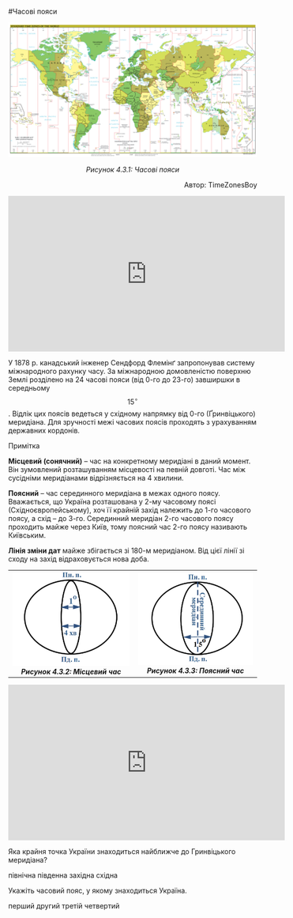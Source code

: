 #Часові пояси

<img class="center" src="3.png">
<p align="center"><i>Рисунок 4.3.1: Часовi пояси</i></p>
<p align="right">Автор: <span class="p1">TimeZonesBoy</span></p>

<div class="fluidMedia">
<iframe align="center" width="560" height="315" src="https://www.youtube.com/embed/-m13u0ftU_0" frameborder="0" allowfullscreen></iframe>
</div>
<div class="popup">
</div>

У 1878 р. канадський інженер Сендфорд Флемінґ запропонував систему міжнародного рахунку часу. За міжнародною домовленістю поверхню Землі розділено на 24 часові пояси (від 0-го до 23-го) завширшки в середньому $$15^{\circ}$$. Відлік цих поясів ведеться у східному напрямку від 0-го (Ґринвіцького) меридіана. Для зручності межі часових поясів проходять з урахуванням державних кордонів.

<div class="ebio-wrap">
<span class="ebio">Примітка</span>
<div class="ebio-text">
<p><b>Місцевий (сонячний)</b> – час на конкретному меридіані в даний момент.
Він зумовлений розташуванням місцевості на певній довготі. Час між сусідніми меридіанами відрізняється на 4 хвилини.</p>
<p><b>Поясний</b> – час серединного меридіана в межах одного поясу. Вважається, що Україна розташована у 2-му часовому поясі (Східноєвропейському), хоч її крайній захід належить до 1-го часового поясу, а схід – до 3-го. Серединний меридіан 2-го часового поясу проходить майже через Київ, тому поясний час 2-го поясу називають Київським.</p>
<b>Лінія зміни дат</b> майже збігається зі 180-м меридіаном. Від цієї лінії зі сходу на захід відраховується нова доба.
</div>
</div>

<table border="0">
  <tr>
    <th>
    <img src="pic2-2-2.jpg" width="99%"><br>
    <i>Рисунок 4.3.2: Місцевий час</i>
    </th>
    <th>
    <img src="pic3-3-3.jpg" width="99%"><br>
    <i>Рисунок 4.3.3: Поясний час</i>
    </th>
  </tr>
</table>

<div class="fluidMedia">
<iframe align="center" width="560" height="315" src="https://www.youtube.com/embed/Ro6tX6L4yfE" frameborder="0" allowfullscreen></iframe>
</div>
<div class="popup">
</div>

<quiz>
<question>
<p>Яка крайня точка України знаходиться найближче до Гринвіцького меридіана?</p>
<answer>північна</answer>
<answer>південна</answer>
<answer correct>західна </answer>
<answer>східна</answer>
</question>
<question>
<p>Укажіть часовий пояс, у якому знаходиться Україна.</p>
<answer>перший</answer>
<answer correct>другий</answer>
<answer>третій</answer>
<answer>четвертий</answer>
</question>
</quiz>

